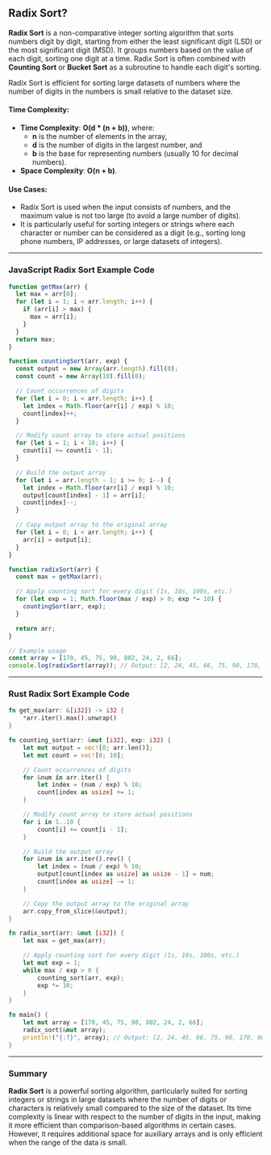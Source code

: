## Radix Sort?

**Radix Sort** is a non-comparative integer sorting algorithm that sorts numbers digit by digit, starting from either the least significant digit (LSD) or the most significant digit (MSD). It groups numbers based on the value of each digit, sorting one digit at a time. Radix Sort is often combined with **Counting Sort** or **Bucket Sort** as a subroutine to handle each digit's sorting.

Radix Sort is efficient for sorting large datasets of numbers where the number of digits in the numbers is small relative to the dataset size.

#### **Time Complexity**:

- **Time Complexity**: **O(d \* (n + b))**, where:
  - **n** is the number of elements in the array,
  - **d** is the number of digits in the largest number, and
  - **b** is the base for representing numbers (usually 10 for decimal numbers).
- **Space Complexity**: **O(n + b)**.

#### **Use Cases**:

- Radix Sort is used when the input consists of numbers, and the maximum value is not too large (to avoid a large number of digits).
- It is particularly useful for sorting integers or strings where each character or number can be considered as a digit (e.g., sorting long phone numbers, IP addresses, or large datasets of integers).

---

### **JavaScript Radix Sort Example Code**

```javascript
function getMax(arr) {
  let max = arr[0];
  for (let i = 1; i < arr.length; i++) {
    if (arr[i] > max) {
      max = arr[i];
    }
  }
  return max;
}

function countingSort(arr, exp) {
  const output = new Array(arr.length).fill(0);
  const count = new Array(10).fill(0);

  // Count occurrences of digits
  for (let i = 0; i < arr.length; i++) {
    let index = Math.floor(arr[i] / exp) % 10;
    count[index]++;
  }

  // Modify count array to store actual positions
  for (let i = 1; i < 10; i++) {
    count[i] += count[i - 1];
  }

  // Build the output array
  for (let i = arr.length - 1; i >= 0; i--) {
    let index = Math.floor(arr[i] / exp) % 10;
    output[count[index] - 1] = arr[i];
    count[index]--;
  }

  // Copy output array to the original array
  for (let i = 0; i < arr.length; i++) {
    arr[i] = output[i];
  }
}

function radixSort(arr) {
  const max = getMax(arr);

  // Apply counting sort for every digit (1s, 10s, 100s, etc.)
  for (let exp = 1; Math.floor(max / exp) > 0; exp *= 10) {
    countingSort(arr, exp);
  }

  return arr;
}

// Example usage
const array = [170, 45, 75, 90, 802, 24, 2, 66];
console.log(radixSort(array)); // Output: [2, 24, 45, 66, 75, 90, 170, 802]
```

---

### **Rust Radix Sort Example Code**

```rust
fn get_max(arr: &[i32]) -> i32 {
    *arr.iter().max().unwrap()
}

fn counting_sort(arr: &mut [i32], exp: i32) {
    let mut output = vec![0; arr.len()];
    let mut count = vec![0; 10];

    // Count occurrences of digits
    for &num in arr.iter() {
        let index = (num / exp) % 10;
        count[index as usize] += 1;
    }

    // Modify count array to store actual positions
    for i in 1..10 {
        count[i] += count[i - 1];
    }

    // Build the output array
    for &num in arr.iter().rev() {
        let index = (num / exp) % 10;
        output[count[index as usize] as usize - 1] = num;
        count[index as usize] -= 1;
    }

    // Copy the output array to the original array
    arr.copy_from_slice(&output);
}

fn radix_sort(arr: &mut [i32]) {
    let max = get_max(arr);

    // Apply counting sort for every digit (1s, 10s, 100s, etc.)
    let mut exp = 1;
    while max / exp > 0 {
        counting_sort(arr, exp);
        exp *= 10;
    }
}

fn main() {
    let mut array = [170, 45, 75, 90, 802, 24, 2, 66];
    radix_sort(&mut array);
    println!("{:?}", array); // Output: [2, 24, 45, 66, 75, 90, 170, 802]
}
```

---

### Summary

**Radix Sort** is a powerful sorting algorithm, particularly suited for sorting integers or strings in large datasets where the number of digits or characters is relatively small compared to the size of the dataset. Its time complexity is linear with respect to the number of digits in the input, making it more efficient than comparison-based algorithms in certain cases. However, it requires additional space for auxiliary arrays and is only efficient when the range of the data is small.
